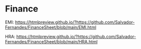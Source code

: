 # Finance

EMI: https://htmlpreview.github.io/?https://github.com/Salvador-Fernandes/FinanceSheet/blob/main/EMI.html

HRA: https://htmlpreview.github.io/?https://github.com/Salvador-Fernandes/FinanceSheet/blob/main/HRA.html
